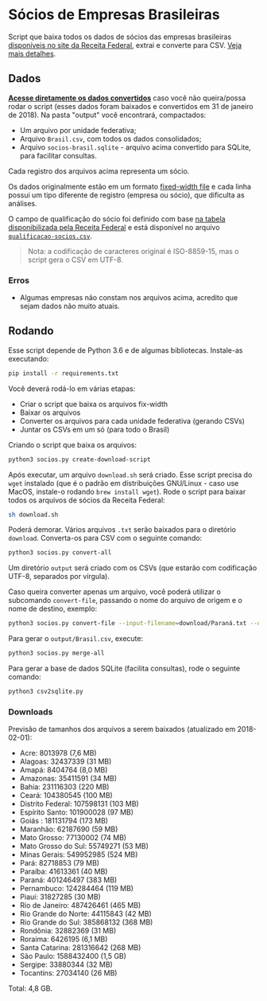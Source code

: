 # Sócios de Empresas Brasileiras

Script que baixa todos os dados de sócios das empresas brasileiras [disponíveis
no site da Receita
Federal](http://idg.receita.fazenda.gov.br/orientacao/tributaria/cadastros/cadastro-nacional-de-pessoas-juridicas-cnpj/dados-abertos-do-cnpj),
extrai e converte para CSV. [Veja mais detalhes](http://dados.gov.br/noticia/governo-federal-disponibiliza-os-dados-abertos-do-cadastro-nacional-da-pessoa-juridica).


## Dados

**[Acesse diretamente os dados
convertidos](https://drive.google.com/open?id=1o2q2FxK9RecbwrhYxlXj25qWJHh2guhi)**
caso você não queira/possa rodar o script (esses dados foram baixados e
convertidos em 31 de janeiro de 2018). Na pasta "output" você encontrará,
compactados:

- Um arquivo por unidade federativa;
- Arquivo `Brasil.csv`, com todos os dados consolidados;
- Arquivo `socios-brasil.sqlite` - arquivo acima convertido para SQLite, para
  facilitar consultas.

Cada registro dos arquivos acima representa um sócio.

Os dados originalmente estão em um formato [fixed-width
file](http://www.softinterface.com/Convert-XLS/Features/Fixed-Width-Text-File-Definition.htm)
e cada linha possui um tipo diferente de registro (empresa ou sócio), que
dificulta as análises.

O campo de qualificação do sócio foi definido com base [na tabela
disponibilizada pela Receita
Federal](http://idg.receita.fazenda.gov.br/orientacao/tributaria/cadastros/cadastro-nacional-de-pessoas-juridicas-cnpj/Qualificacao_socio.pdf)
e está disponível no arquivo
[`qualificacao-socios.csv`](qualificacao-socios.csv).

> Nota: a codificação de caracteres original é ISO-8859-15, mas o script gera o
> CSV em UTF-8.


### Erros

- Algumas empresas não constam nos arquivos acima, acredito que sejam dados não
  muito atuais.


## Rodando

Esse script depende de Python 3.6 e de algumas bibliotecas. Instale-as
executando:

```bash
pip install -r requirements.txt
```

Você deverá rodá-lo em várias etapas:

- Criar o script que baixa os arquivos fix-width
- Baixar os arquivos
- Converter os arquivos para cada unidade federativa (gerando CSVs)
- Juntar os CSVs em um só (para todo o Brasil)

Criando o script que baixa os arquivos:

```bash
python3 socios.py create-download-script
```

Após executar, um arquivo `download.sh` será criado. Esse script precisa do
`wget` instalado (que é o padrão em distribuições GNU/Linux - caso use MacOS,
instale-o rodando `brew install wget`). Rode o script para baixar todos os
arquivos de sócios da Receita Federal:

```bash
sh download.sh
```

Poderá demorar. Vários arquivos `.txt` serão baixados para o diretório
`download`.  Converta-os para CSV com o seguinte comando:

```bash
python3 socios.py convert-all
```

Um diretório `output` será criado com os CSVs (que estarão com codificação
UTF-8, separados por vírgula).

Caso queira converter apenas um arquivo, você poderá utilizar o subcomando
`convert-file`, passando o nome do arquivo de origem e o nome de destino,
exemplo:

```bash
python3 socios.py convert-file --input-filename=download/Paraná.txt --output-filename=output/Paraná.csv
```

Para gerar o `output/Brasil.csv`, execute:

```bash
python3 socios.py merge-all
```

Para gerar a base de dados SQLite (facilita consultas), rode o seguinte
comando:

```bash
python3 csv2sqlite.py
```
 ### Downloads

Previsão de tamanhos dos arquivos a serem baixados (atualizado em 2018-02-01):

- Acre: 8013978 (7,6 MB)
- Alagoas: 32437339 (31 MB)
- Amapá:  8404764 (8,0 MB)
- Amazonas:  35411591 (34 MB)
- Bahia: 231116303 (220 MB)
- Ceará: 104380545 (100 MB)
- Distrito Federal:  107598131 (103 MB)
- Espírito Santo: 101900028 (97 MB)
- Goiás : 181131794 (173 MB)
- Maranhão: 62187690 (59 MB)
- Mato Grosso: 77130002 (74 MB)
- Mato Grosso do Sul: 55749271 (53 MB)
- Minas Gerais: 549952985 (524 MB)
- Pará:  82718853 (79 MB)
- Paraíba: 41613361 (40 MB)
- Paraná: 401246497 (383 MB)
- Pernambuco: 124284464 (119 MB)
- Piauí: 31827285 (30 MB)
- Rio de Janeiro: 487426461 (465 MB)
- Rio Grande do Norte: 44115843 (42 MB)
- Rio Grande do Sul: 385868132 (368 MB)
- Rondônia: 32882369 (31 MB)
- Roraima: 6426195 (6,1 MB)
- Santa Catarina: 281316642 (268 MB)
- São Paulo: 1588432400 (1,5 GB)
- Sergipe:  33880344 (32 MB)
- Tocantins:  27034140 (26 MB)

Total: 4,8 GB.
